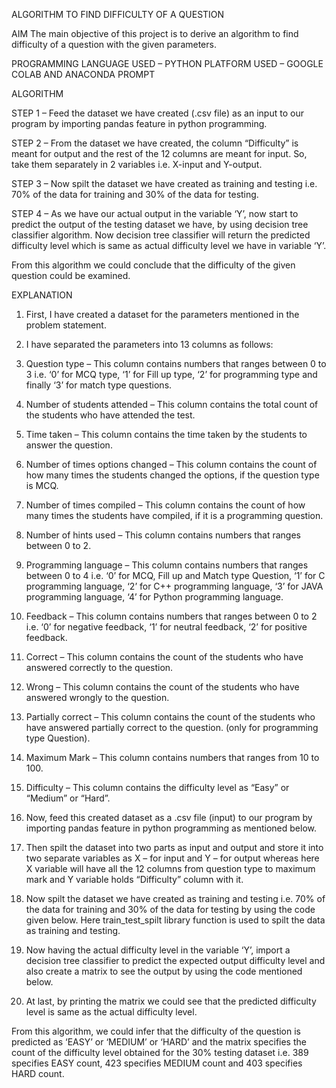ALGORITHM TO FIND DIFFICULTY OF A QUESTION

AIM
	The main objective of this project is to derive an algorithm to find difficulty of a question with the given parameters.
  
PROGRAMMING LANGUAGE USED – PYTHON
PLATFORM USED – GOOGLE COLAB AND ANACONDA PROMPT

ALGORITHM

STEP 1 – Feed the dataset we have created (.csv file) as an input to our program by importing pandas feature in python programming.

STEP 2 – From the dataset we have created, the column “Difficulty” is meant for output and the rest of the 12 columns are meant for input. So, take them separately in 2 variables i.e. X-input and Y-output.

STEP 3 – Now spilt the dataset we have created as training and testing i.e. 70% of the data for training and 30% of the data for testing.

STEP 4 – As we have our actual output in the variable ‘Y’, now start to predict the output of the testing dataset we have, by using decision tree classifier algorithm. Now decision tree classifier will return the predicted difficulty level which is same as actual difficulty level we have in variable ‘Y’.
	
  From this algorithm we could conclude that the difficulty of the given question could be examined.
  
EXPLANATION
1.	First, I have created a dataset for the parameters mentioned in the problem statement.
2.	I have separated the parameters into 13 columns as follows:
1.	Question type – This column contains numbers that ranges between 0 to 3 i.e. ‘0’ for MCQ type, ‘1’ for Fill up type, ‘2’ for programming type and finally ‘3’ for match type questions.
2.	Number of students attended – This column contains the total count of the students who have attended the test.
3.	Time taken – This column contains the time taken by the students to answer the question.
4.	Number of times options changed – This column contains the count of how many times the students changed the options, if the question type is MCQ.
5.	Number of times compiled – This column contains the count of how many times the students have compiled, if it is a programming question.
6.	Number of hints used – This column contains numbers that ranges between 0 to 2.
7.	Programming language – This column contains numbers that ranges between 0 to 4 i.e. ‘0’ for MCQ, Fill up and Match type Question, ‘1’ for C programming language, ‘2’ for C++ programming language, ‘3’ for JAVA programming language, ‘4’ for Python programming language.
8.	Feedback – This column contains numbers that ranges between 0 to 2 i.e. ‘0’ for negative feedback, ‘1’ for neutral feedback, ‘2’ for positive feedback.
9.	Correct – This column contains the count of the students who have answered correctly to the question.
10.	 Wrong – This column contains the count of the students who have answered wrongly to the question.
11.	 Partially correct – This column contains the count of the students who have answered partially correct to the question. (only for programming type Question).
12.	 Maximum Mark – This column contains numbers that ranges from 10 to 100.
13.	 Difficulty – This column contains the difficulty level as “Easy” or “Medium” or “Hard”.
 
3.	Now, feed this created dataset as a .csv file (input) to our program by importing pandas feature in python programming as mentioned below.
 
4.	Then spilt the dataset into two parts as input and output and store it into two separate variables as X – for input and Y – for output whereas here X variable will have all the 12 columns from question type to maximum mark and Y variable holds “Difficulty” column with it. 
 
5.	Now spilt the dataset we have created as training and testing i.e. 70% of the data for training and 30% of the data for testing by using the code given below. Here train_test_spilt library function is used to spilt the data as training and testing.
 
6.	Now having the actual difficulty level in the variable ‘Y’, import a decision tree classifier to predict the expected output difficulty level and also create a matrix to see the output by using the code mentioned below.
 
7.	At last, by printing the matrix we could see that the predicted difficulty level is same as the actual difficulty level.
 
From this algorithm, we could infer that the difficulty of the question is predicted as ‘EASY’ or ‘MEDIUM’ or ‘HARD’ and the matrix specifies the count of the difficulty level obtained for the 30% testing dataset i.e. 389 specifies EASY count, 423 specifies MEDIUM count and 403 specifies HARD count.


